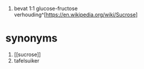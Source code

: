 1. bevat 1:1 glucose-fructose verhouding^[https://en.wikipedia.org/wiki/Sucrose]
# synonyms
1. [[sucrose]]
2. tafelsuiker